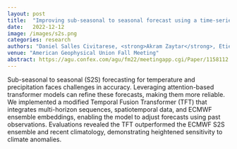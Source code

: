 ```yaml
---
layout: post
title:  "Improving sub-seasonal to seasonal forecast using a time-series transformer"
date:   2022-12-12
image: /images/s2s.png
categories: research
authors: "Daniel Salles Civitarese, <strong>Akram Zaytar</strong>, Etienne Eben Vos, Johannes Schmude, Bianca Zadrozny, Campbell Watson."
venue: "American Geophysical Union Fall Meeting"
abstract: https://agu.confex.com/agu/fm22/meetingapp.cgi/Paper/1158112
---
```

Sub-seasonal to seasonal (S2S) forecasting for temperature and precipitation faces challenges in accuracy. Leveraging attention-based transformer models can refine these forecasts, making them more reliable. We implemented a modified Temporal Fusion Transformer (TFT) that integrates multi-horizon sequences, spatiotemporal data, and ECMWF ensemble embeddings, enabling the model to adjust forecasts using past observations. Evaluations revealed the TFT outperformed the ECMWF S2S ensemble and recent climatology, demonstrating heightened sensitivity to climate anomalies.